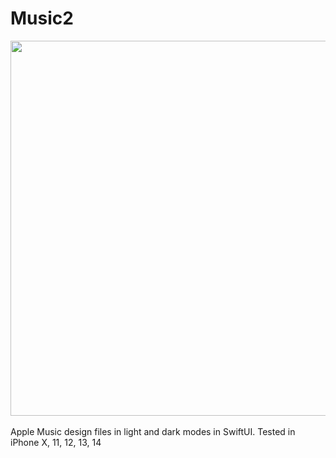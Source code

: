 # Music2

<div align="center">
  <img src="https://pauldyanez.com/images/github/Music2.png" width="600"/>
</div>
  
</div>
<br>
Apple Music design files in light and dark modes in SwiftUI. 
Tested in iPhone X, 11, 12, 13, 14
